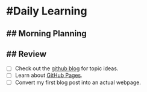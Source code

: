 <h1>#Daily Learning</h1>

<h2>## Morning Planning </h2>

<h2>## Review</h2>

- [ ] Check out the [github blog](https://github.blog/) for topic ideas.
- [ ] Learn about [GitHub Pages](https://skills.github.com/#first-day-on-github).
- [ ] Convert my first blog post into an actual webpage.
